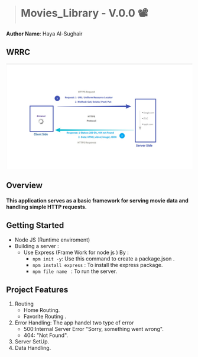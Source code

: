 > # Movies_Library - V.0.0 📽️

**Author Name**: Haya Al-Sughair 

## WRRC
![wrrc_imge](wrrc.jpg)
## Overview
#### This application serves as a basic framework for serving movie data and handling simple HTTP requests.
## Getting Started
- Node JS (Runtime enviroment) 
- Building a server : 
    - Use Express (Frame Work for node js ) By :
        - `npm init -y`: Use this command to create a package.json .
        - `npm install express` : To install the express package.
        - `npm file name ` : To run the server.

## Project Features
1.  Routing 
    - Home Routing. 
    - Favorite Routing .
2. Error Handling: The app handel two type of error 
    - 500:Internal Server Error "Sorry, something went wrong".
    - 404: "Not Found".
3. Server SetUp.
4. Data Handling.
